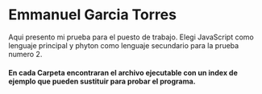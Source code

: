 # **Emmanuel Garcia Torres**
Aqui presento mi prueba para el puesto de trabajo.
Elegi JavaScript como lenguaje principal y phyton como lenguaje secundario para la prueba numero 2.

#### En cada Carpeta encontraran el archivo ejecutable con un index de ejemplo que pueden sustituir para probar el programa.
